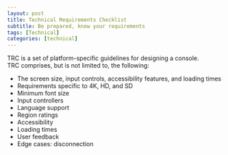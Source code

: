 ```yaml
---
layout: post
title: Technical Requirements Checklist
subtitle: Be prepared, know your requirements
tags: [Technical]
categories: [technical]
---
```


TRC is a set of platform-specific guidelines for designing a console.  
TRC comprises, but is not limited to, the following:

- The screen size, input controls, accessibility features, and loading times 
- Requirements specific to 4K, HD, and SD
- Minimum font size
- Input controllers
- Language support
- Region ratings
- Accessibility
- Loading times
- User feedback
- Edge cases: disconnection

<br>
